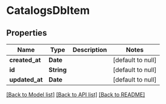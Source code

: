 # CatalogsDbItem
## Properties

| Name | Type | Description | Notes |
|------------ | ------------- | ------------- | -------------|
| **created\_at** | **Date** |  | [default to null] |
| **id** | **String** |  | [default to null] |
| **updated\_at** | **Date** |  | [default to null] |

[[Back to Model list]](../README.md#documentation-for-models) [[Back to API list]](../README.md#documentation-for-api-endpoints) [[Back to README]](../README.md)

